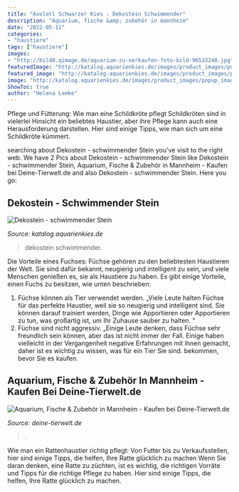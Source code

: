 ```yaml
---
title: "Axolotl Schwarzer Kies : Dekostein Schwimmender"
description: "Aquarium, fische &amp; zubehör in mannheim"
date: "2022-05-11"
categories:
- "haustiere"
tags: ["haustiere"]
images:
- "http://bild8.qimage.de/aquarium-zu-verkaufen-foto-bild-96533248.jpg"
featuredImage: "http://katalog.aquarienkies.de/images/product_images/popup_images/Dekostein-schwimmender-Stein_1367.jpg"
featured_image: "http://katalog.aquarienkies.de/images/product_images/popup_images/Dekostein-schwimmender-Stein_1367.jpg"
image: "http://katalog.aquarienkies.de/images/product_images/popup_images/Dekostein-schwimmender-Stein_1367.jpg"
ShowToc: true
author: "Helena Lemke"
---
```



Pflege und Fütterung: Wie man eine Schildkröte pflegt
Schildkröten sind in vielerlei Hinsicht ein beliebtes Haustier, aber ihre Pflege kann auch eine Herausforderung darstellen. Hier sind einige Tipps, wie man sich um eine Schildkröte kümmert.

	

		
searching about Dekostein - schwimmender Stein you've visit to the right web. We have 2 Pics about Dekostein - schwimmender Stein like Dekostein - schwimmender Stein, Aquarium, Fische &amp; Zubehör in Mannheim - Kaufen bei Deine-Tierwelt.de and also Dekostein - schwimmender Stein. Here you go:
		
    
## Dekostein - Schwimmender Stein

<img loading=lazy src="http://katalog.aquarienkies.de/images/product_images/popup_images/Dekostein-schwimmender-Stein_1367.jpg" onerror="this.onerror=null;this.src='https://tse2.mm.bing.net/th?id=OIP.oJ9HPrjiaU2FGchtJ5-bKgHaE7&amp;pid=15.1';" alt="Dekostein - schwimmender Stein">

_Source: katalog.aquarienkies.de_

>dekostein schwimmender. 

	

Die Vorteile eines Fuchses:
Füchse gehören zu den beliebtesten Haustieren der Welt. Sie sind dafür bekannt, neugierig und intelligent zu sein, und viele Menschen genießen es, sie als Haustiere zu haben. Es gibt einige Vorteile, einen Fuchs zu besitzen, wie unten beschrieben:
1) Füchse können als Tier verwendet werden. „Viele Leute halten Füchse für das perfekte Haustier, weil sie so neugierig und intelligent sind. Sie können darauf trainiert werden, Dinge wie Apportieren oder Apportieren zu tun, was großartig ist, um Ihr Zuhause sauber zu halten. "
2) Füchse sind nicht aggressiv. „Einige Leute denken, dass Füchse sehr freundlich sein können, aber das ist nicht immer der Fall. Einige haben vielleicht in der Vergangenheit negative Erfahrungen mit ihnen gemacht, daher ist es wichtig zu wissen, was für ein Tier Sie sind. bekommen, bevor Sie es kaufen.

    
## Aquarium, Fische &amp; Zubehör In Mannheim - Kaufen Bei Deine-Tierwelt.de

<img loading=lazy src="http://bild8.qimage.de/aquarium-zu-verkaufen-foto-bild-96533248.jpg" onerror="this.onerror=null;this.src='https://tse2.mm.bing.net/th?id=OIP.ZUIhiKGCEfYqVjVcKtY-zAFNC7&amp;pid=15.1';" alt="Aquarium, Fische &amp; Zubehör in Mannheim - Kaufen bei Deine-Tierwelt.de">

_Source: deine-tierwelt.de_

>. 

	

Wie man ein Rattenhaustier richtig pflegt: Von Futter bis zu Verkaufsstellen, hier sind einige Tipps, die helfen, Ihre Ratte glücklich zu machen
Wenn Sie daran denken, eine Ratte zu züchten, ist es wichtig, die richtigen Vorräte und Tipps für die richtige Pflege zu haben. Hier sind einige Tipps, die helfen, Ihre Ratte glücklich zu machen.

